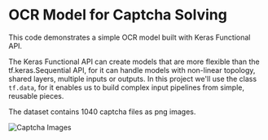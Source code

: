 <h1>OCR Model for Captcha Solving</h1>
This code demonstrates a simple OCR model built with Keras Functional API. 

The Keras Functional API can create models that are more flexible than the tf.keras.Sequential API, for it can handle models with non-linear topology, shared layers, multiple inputs or outputs. In this project we'll use the class `tf.data`, for it enables us to build complex input pipelines from simple, reusable pieces.

The dataset contains 1040 captcha files as png images.

![Captcha Images](https://ibb.co/h7wGf2C)

